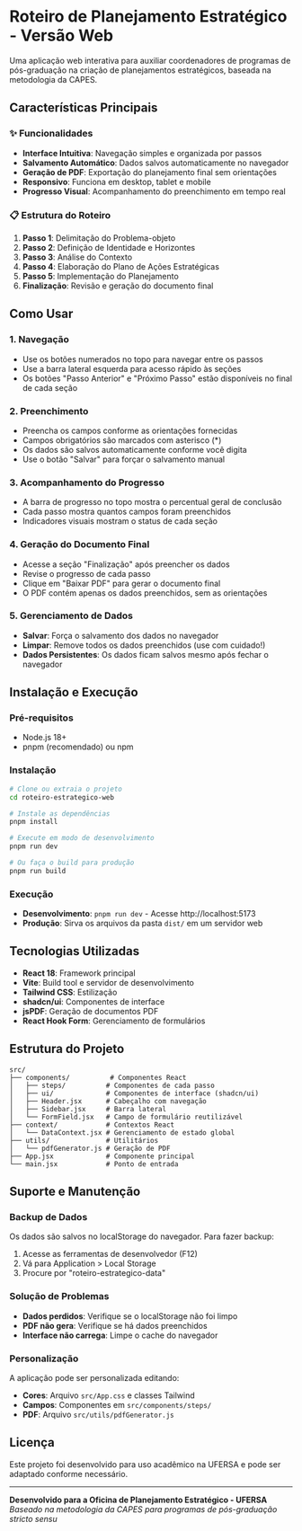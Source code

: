 # Roteiro de Planejamento Estratégico - Versão Web

Uma aplicação web interativa para auxiliar coordenadores de programas de pós-graduação na criação de planejamentos estratégicos, baseada na metodologia da CAPES.

## Características Principais

### ✨ Funcionalidades
- **Interface Intuitiva**: Navegação simples e organizada por passos
- **Salvamento Automático**: Dados salvos automaticamente no navegador
- **Geração de PDF**: Exportação do planejamento final sem orientações
- **Responsivo**: Funciona em desktop, tablet e mobile
- **Progresso Visual**: Acompanhamento do preenchimento em tempo real

### 📋 Estrutura do Roteiro
1. **Passo 1**: Delimitação do Problema-objeto
2. **Passo 2**: Definição de Identidade e Horizontes
3. **Passo 3**: Análise do Contexto
4. **Passo 4**: Elaboração do Plano de Ações Estratégicas
5. **Passo 5**: Implementação do Planejamento
6. **Finalização**: Revisão e geração do documento final

## Como Usar

### 1. Navegação
- Use os botões numerados no topo para navegar entre os passos
- Use a barra lateral esquerda para acesso rápido às seções
- Os botões "Passo Anterior" e "Próximo Passo" estão disponíveis no final de cada seção

### 2. Preenchimento
- Preencha os campos conforme as orientações fornecidas
- Campos obrigatórios são marcados com asterisco (*)
- Os dados são salvos automaticamente conforme você digita
- Use o botão "Salvar" para forçar o salvamento manual

### 3. Acompanhamento do Progresso
- A barra de progresso no topo mostra o percentual geral de conclusão
- Cada passo mostra quantos campos foram preenchidos
- Indicadores visuais mostram o status de cada seção

### 4. Geração do Documento Final
- Acesse a seção "Finalização" após preencher os dados
- Revise o progresso de cada passo
- Clique em "Baixar PDF" para gerar o documento final
- O PDF contém apenas os dados preenchidos, sem as orientações

### 5. Gerenciamento de Dados
- **Salvar**: Força o salvamento dos dados no navegador
- **Limpar**: Remove todos os dados preenchidos (use com cuidado!)
- **Dados Persistentes**: Os dados ficam salvos mesmo após fechar o navegador

## Instalação e Execução

### Pré-requisitos
- Node.js 18+ 
- pnpm (recomendado) ou npm

### Instalação
```bash
# Clone ou extraia o projeto
cd roteiro-estrategico-web

# Instale as dependências
pnpm install

# Execute em modo de desenvolvimento
pnpm run dev

# Ou faça o build para produção
pnpm run build
```

### Execução
- **Desenvolvimento**: `pnpm run dev` - Acesse http://localhost:5173
- **Produção**: Sirva os arquivos da pasta `dist/` em um servidor web

## Tecnologias Utilizadas

- **React 18**: Framework principal
- **Vite**: Build tool e servidor de desenvolvimento
- **Tailwind CSS**: Estilização
- **shadcn/ui**: Componentes de interface
- **jsPDF**: Geração de documentos PDF
- **React Hook Form**: Gerenciamento de formulários

## Estrutura do Projeto

```
src/
├── components/          # Componentes React
│   ├── steps/          # Componentes de cada passo
│   ├── ui/             # Componentes de interface (shadcn/ui)
│   ├── Header.jsx      # Cabeçalho com navegação
│   ├── Sidebar.jsx     # Barra lateral
│   └── FormField.jsx   # Campo de formulário reutilizável
├── context/            # Contextos React
│   └── DataContext.jsx # Gerenciamento de estado global
├── utils/              # Utilitários
│   └── pdfGenerator.js # Geração de PDF
├── App.jsx             # Componente principal
└── main.jsx            # Ponto de entrada
```

## Suporte e Manutenção

### Backup de Dados
Os dados são salvos no localStorage do navegador. Para fazer backup:
1. Acesse as ferramentas de desenvolvedor (F12)
2. Vá para Application > Local Storage
3. Procure por "roteiro-estrategico-data"

### Solução de Problemas
- **Dados perdidos**: Verifique se o localStorage não foi limpo
- **PDF não gera**: Verifique se há dados preenchidos
- **Interface não carrega**: Limpe o cache do navegador

### Personalização
A aplicação pode ser personalizada editando:
- **Cores**: Arquivo `src/App.css` e classes Tailwind
- **Campos**: Componentes em `src/components/steps/`
- **PDF**: Arquivo `src/utils/pdfGenerator.js`

## Licença

Este projeto foi desenvolvido para uso acadêmico na UFERSA e pode ser adaptado conforme necessário.

---

**Desenvolvido para a Oficina de Planejamento Estratégico - UFERSA**
*Baseado na metodologia da CAPES para programas de pós-graduação stricto sensu*

